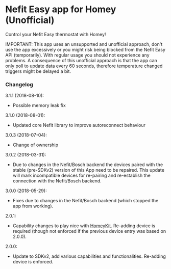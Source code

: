# Nefit Easy app for Homey (Unofficial)

Control your Nefit Easy thermostat with Homey!

IMPORTANT: This app uses an unsupported and unofficial approach, don't use the app excessively or you might risk being blocked from the Nefit Easy API (temporarily). With regular usage you should not experience any problems. A consequence of this unofficial approach is that the app can only poll to update data every 60 seconds, therefore temperature changed triggers might be delayed a bit.

### Changelog

3.1.1 (2018-08-10):
- Possible memory leak fix

3.1.0 (2018-08-01):
- Updated core Nefit library to improve autoreconnect behaviour

3.0.3 (2018-07-04):
- Change of ownership

3.0.2 (2018-03-31):
- Due to changes in the Nefit/Bosch backend the devices paired with the stable (pre-SDKv2) version of this App need to be repaired. This update will mark incompatible devices for re-pairing and re-establish the connection with the Nefit/Bosch backend.

3.0.0 (2018-05-29):
- Fixes due to changes in the Nefit/Bosch backend (which stopped the app from working).

2.0.1:
- Capability changes to play nice with [HomeyKit](https://apps.athom.com/app/com.swttt.homekit). Re-adding device is required (though not enforced if the previous device entry was based on 2.0.0).

2.0.0:
- Update to SDKv2, add various capabilities and functionalities. Re-adding device is enforced.
